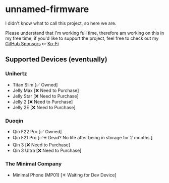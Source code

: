 # unnamed-firmware

I didn't know what to call this project, so here we are.

Please understand that I'm working full time, therefore am working on this in my free time, if you'd like to support the project, feel free to check out my [GitHub Sponsors](https://github.com/sponsors/chardidathing) or [Ko-Fi](https://ko-fi.com/supportchardidathing)

## Supported Devices (eventually)
### Unihertz
- Titan Slim [✅ Owned]
- Jelly Max [❌ Need to Purchase]
- Jelly Star [❌ Need to Purchase]
- Jelly 2 [❌ Need to Purchase]
- Jelly 2E [❌ Need to Purchase]

### Duoqin
- Qin F22 Pro [✅ Owned]
- Qin F21 Pro [✅✴️ Dead? No life after being in storage for 2 months.]
- Qin 3 [❌ Need to Purchase]
- Qin 3 Ultra [❌ Need to Purchase]

### The Minimal Company
- Minimal Phone (MP01) [✴️ Waiting for Dev Device]
